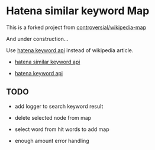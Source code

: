 # Hatena similar keyword Map

This is a forked project from [controversial/wikipedia-map](https://github.com/controversial/wikipedia-map)

And under construction...

Use [hatena keyword api](http://developer.hatena.ne.jp/ja/documents/keyword/apis/association) instead of wikipedia article.

- [hatena similar keyword api](http://developer.hatena.ne.jp/ja/documents/keyword/apis/association)

- [hatena keyword api](http://developer.hatena.ne.jp/ja/documents/keyword/apis/rest)


## TODO

- add logger to search keyword result

- delete selected node from map 

- select word from hit words to add map

- enough amount error handling 
